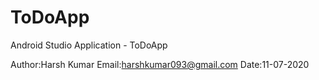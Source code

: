 # ToDoApp
Android Studio Application - ToDoApp

Author:Harsh Kumar
Email:harshkumar093@gmail.com
Date:11-07-2020
